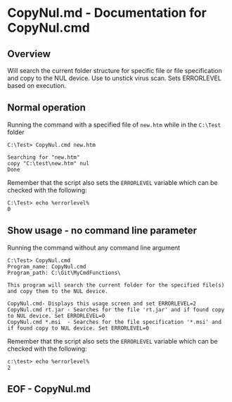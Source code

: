 # CopyNul.md - Documentation for CopyNul.cmd
## Overview

Will search the current folder structure for specific file or file specification and copy to the NUL device. Use to unstick virus scan. Sets ERRORLEVEL based on execution.

## Normal operation
Running the command with a specified file of `new.htm` while in the `C:\Test` folder

    C:\Test> CopyNul.cmd new.htm
    
    Searching for "new.htm"
    copy "C:\test\new.htm" nul
    Done

Remember that the script also sets the `ERRORLEVEL` variable which can be checked with the following:

    C:\Test> echo %errorlevel%
    0

## Show usage - no command line parameter
Running the command without any command line argument

    C:\Test> CopyNul.cmd
    Program_name: CopyNul.cmd
    Program_path: C:\Git\MyCmdFunctions\
    
    This program will search the current folder for the specified file(s)
    and copy them to the NUL device.
    
    CopyNul.cmd- Displays this usage screen and set ERRORLEVEL=2
    CopyNul.cmd rt.jar - Searches for the file 'rt.jar' and if found copy to NUL device. Set ERRORLEVEL=0
    CopyNul.cmd *.msi  - Searches for the file specification '*.msi' and if found copy to NUL device. Set ERRORLEVEL=0

Remember that the script also sets the `ERRORLEVEL` variable which can be checked with the following:

    c:\test> echo %errorlevel%
    2

## EOF - CopyNul.md